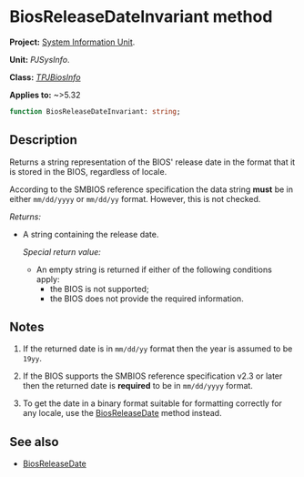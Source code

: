 # BiosReleaseDateInvariant method

**Project:** [System Information Unit](../API.md).

**Unit:** _PJSysInfo_.

**Class:** _[TPJBiosInfo](./TPJBiosInfo.md)_

**Applies to:** ~>5.32

```pascal
function BiosReleaseDateInvariant: string;
```

## Description

Returns a string representation of the BIOS' release date in the format that it is stored in the BIOS, regardless of locale.

According to the SMBIOS reference specification the data string **must** be in either `mm/dd/yyyy` or `mm/dd/yy` format. However, this is not checked.

_Returns:_

* A string containing the release date.

    _Special return value:_

    * An empty string is returned if either of the following conditions apply:
        * the BIOS is not supported;
        * the BIOS does not provide the required information.

## Notes

1. If the returned date is in `mm/dd/yy` format then the year is assumed to be `19yy`.
    
2. If the BIOS supports the SMBIOS reference specification v2.3 or later then the returned date is **required** to be in `mm/dd/yyyy` format.

3. To get the date in a binary format suitable for formatting correctly for any locale, use the [BiosReleaseDate](./TPJBiosInfo-BiosReleaseDate.md) method instead.

## See also

* [BiosReleaseDate](./TPJBiosInfo-BiosReleaseDate.md)
